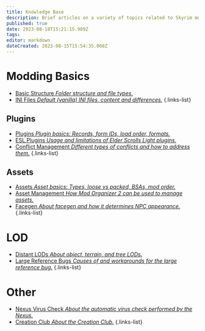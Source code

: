 ```yaml
---
title: Knowledge Base
description: Brief articles on a variety of topics related to Skyrim modding.
published: true
date: 2023-08-18T15:21:15.989Z
tags: 
editor: markdown
dateCreated: 2023-08-15T15:54:35.068Z
---
```


# Modding Basics

- [Basic Structure *Folder structure and file types.*](/knowledge-base/basic-structure)
- [INI Files *Default (vanilla) INI files, content and differences.*](/knowledge-base/ini-files)
{.links-list}

## Plugins

- [Plugins *Plugin basics: Records, form IDs, load order, formats.*](/knowledge-base/plugins)
- [ESL Plugins *Usage and limitations of Elder Scrolls Light plugins.*](/knowledge-base/esl-plugins)
- [Conflict Management *Different types of conflicts and how to address them.*](/knowledge-base/conflict-management)
{.links-list}

## Assets

- [Assets *Asset basics: Types, loose vs packed, BSAs, mod order.*](/knowledge-base/assets)
- [Asset Management *How Mod Organizer 2 can be used to manage assets.*](/knowledge-base/asset-management)
- [Facegen *About facegen and how it determines NPC appearance.*](/knowledge-base/facegen)
{.links-list}

# LOD

- [Distant LODs *About object, terrain, and tree LODs.*](/knowledge-base/distant-lods)
- [Large Reference Bugs *Causes of and workarounds for the large reference bug.*](/knowledge-base/large-reference-bug)
{.links-list}

# Other

- [Nexus Virus Check *About the automatic virus check performed by the Nexus.*](/knowledge-base/nexus-virus-check)
- [Creation Club *About the Creation Club.*](/knowledge-base/creation-club)
{.links-list}